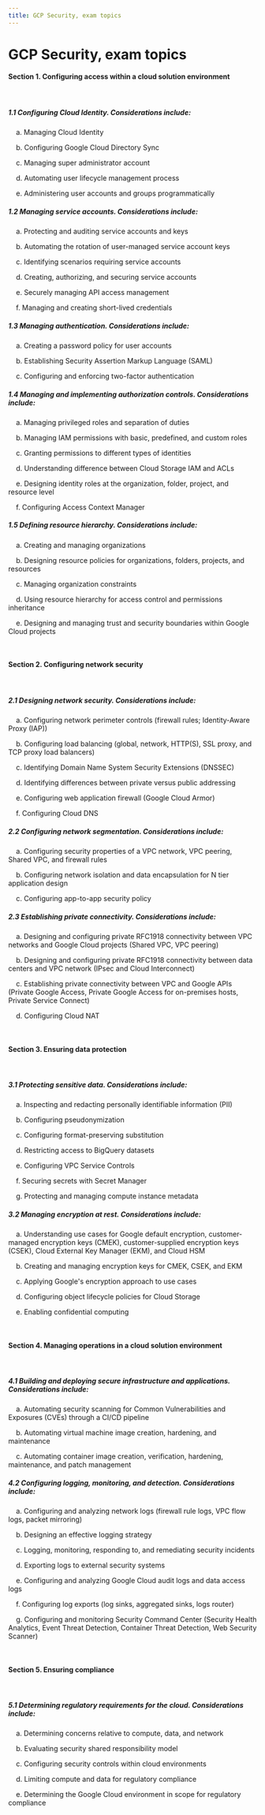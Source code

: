 ```yaml
---
title: GCP Security, exam topics
---
```


# GCP Security, exam topics

<h4 id="bkmrk-section-1.-configuri" class="cws-headline--headline-5" data-text="Section 1. Configuring                     access within a cloud solution environment">Section 1. Configuring access within a cloud solution environment</h4>
<p id="bkmrk--1"><br></p>
<h5 id="bkmrk-1.1-configuring-clou">1.1 Configuring Cloud Identity. Considerations include:</h5>
<p id="bkmrk-%C2%A0-%C2%A0-a.-managing-clou">&nbsp; &nbsp; a. Managing Cloud Identity</p>
<p id="bkmrk-%C2%A0-%C2%A0-b.-configuring-g">&nbsp; &nbsp; b. Configuring Google Cloud Directory Sync</p>
<p id="bkmrk-%C2%A0-%C2%A0-c.-managing-supe">&nbsp; &nbsp; c. Managing super administrator account</p>
<p id="bkmrk-%C2%A0-%C2%A0-d.-automating-us">&nbsp; &nbsp; d. Automating user lifecycle management process</p>
<p id="bkmrk-%C2%A0-%C2%A0-e.-administering">&nbsp; &nbsp; e. Administering user accounts and groups programmatically</p>
<h5 id="bkmrk-1.2-managing-service">1.2 Managing service accounts. Considerations include:</h5>
<p id="bkmrk-%C2%A0-%C2%A0-a.-protecting-an">&nbsp; &nbsp; a. Protecting and auditing service accounts and keys</p>
<p id="bkmrk-%C2%A0-%C2%A0-b.-automating-th">&nbsp; &nbsp; b. Automating the rotation of user-managed service account keys</p>
<p id="bkmrk-%C2%A0-%C2%A0-c.-identifying-s">&nbsp; &nbsp; c. Identifying scenarios requiring service accounts</p>
<p id="bkmrk-%C2%A0-%C2%A0-d.-creating%2C-aut">&nbsp; &nbsp; d. Creating, authorizing, and securing service accounts</p>
<p id="bkmrk-%C2%A0-%C2%A0-e.-securely-mana">&nbsp; &nbsp; e. Securely managing API access management</p>
<p id="bkmrk-%C2%A0-%C2%A0-f.-managing-and-">&nbsp; &nbsp; f. Managing and creating short-lived credentials</p>
<h5 id="bkmrk-1.3-managing-authent">1.3 Managing authentication. Considerations include:</h5>
<p id="bkmrk-%C2%A0-%C2%A0-a.-creating-a-pa">&nbsp; &nbsp; a. Creating a password policy for user accounts</p>
<p id="bkmrk-%C2%A0-%C2%A0-b.-establishing-">&nbsp; &nbsp; b. Establishing Security Assertion Markup Language (SAML)</p>
<p id="bkmrk-%C2%A0-%C2%A0-c.-configuring-a">&nbsp; &nbsp; c. Configuring and enforcing two-factor authentication</p>
<h5 id="bkmrk-1.4-managing-and-imp">1.4 Managing and implementing authorization controls. Considerations include:</h5>
<p id="bkmrk-%C2%A0-%C2%A0-a.-managing-priv">&nbsp; &nbsp; a. Managing privileged roles and separation of duties</p>
<p id="bkmrk-%C2%A0-%C2%A0-b.-managing-iam-">&nbsp; &nbsp; b. Managing IAM permissions with basic, predefined, and custom roles</p>
<p id="bkmrk-%C2%A0-%C2%A0-c.-granting-perm">&nbsp; &nbsp; c. Granting permissions to different types of identities</p>
<p id="bkmrk-%C2%A0-%C2%A0-d.-understanding">&nbsp; &nbsp; d. Understanding difference between Cloud Storage IAM and ACLs</p>
<p id="bkmrk-%C2%A0-%C2%A0-e.-designing-ide">&nbsp; &nbsp; e. Designing identity roles at the organization, folder, project, and resource level</p>
<p id="bkmrk-%C2%A0-%C2%A0-f.-configuring-a">&nbsp; &nbsp; f. Configuring Access Context Manager</p>
<h5 id="bkmrk-1.5-defining-resourc">1.5 Defining resource hierarchy. Considerations include:</h5>
<p id="bkmrk-%C2%A0-%C2%A0-a.-creating-and-">&nbsp; &nbsp; a. Creating and managing organizations</p>
<p id="bkmrk-%C2%A0-%C2%A0-b.-designing-res">&nbsp; &nbsp; b. Designing resource policies for organizations, folders, projects, and resources</p>
<p id="bkmrk-%C2%A0-%C2%A0-c.-managing-orga">&nbsp; &nbsp; c. Managing organization constraints</p>
<p id="bkmrk-%C2%A0-%C2%A0-d.-using-resourc">&nbsp; &nbsp; d. Using resource hierarchy for access control and permissions inheritance</p>
<p id="bkmrk-%C2%A0-%C2%A0-e.-designing-and">&nbsp; &nbsp; e. Designing and managing trust and security boundaries within Google Cloud projects</p>
<p id="bkmrk--2"><br></p>
<h4 id="bkmrk-section-2.-configuri" class="cws-headline--headline-5" data-text="Section 2. Configuring                     network security">Section 2. Configuring network security</h4>
<p id="bkmrk--3"><br></p>
<h5 id="bkmrk-2.1-designing-networ">2.1 Designing network security. Considerations include:</h5>
<p id="bkmrk-%C2%A0-%C2%A0-a.-configuring-n">&nbsp; &nbsp; a. Configuring network perimeter controls (firewall rules; Identity-Aware Proxy (IAP))</p>
<p id="bkmrk-%C2%A0-%C2%A0-b.-configuring-l">&nbsp; &nbsp; b. Configuring load balancing (global, network, HTTP(S), SSL proxy, and TCP proxy load balancers)</p>
<p id="bkmrk-%C2%A0-%C2%A0-c.-identifying-d">&nbsp; &nbsp; c. Identifying Domain Name System Security Extensions (DNSSEC)</p>
<p id="bkmrk-%C2%A0-%C2%A0-d.-identifying-d">&nbsp; &nbsp; d. Identifying differences between private versus public addressing</p>
<p id="bkmrk-%C2%A0-%C2%A0-e.-configuring-w">&nbsp; &nbsp; e. Configuring web application firewall (Google Cloud Armor)</p>
<p id="bkmrk-%C2%A0-%C2%A0-f.-configuring-c">&nbsp; &nbsp; f. Configuring Cloud DNS</p>
<h5 id="bkmrk-2.2-configuring-netw">2.2 Configuring network segmentation. Considerations include:</h5>
<p id="bkmrk-%C2%A0-%C2%A0-a.-configuring-s">&nbsp; &nbsp; a. Configuring security properties of a VPC network, VPC peering, Shared VPC, and firewall rules</p>
<p id="bkmrk-%C2%A0-%C2%A0-b.-configuring-n">&nbsp; &nbsp; b. Configuring network isolation and data encapsulation for N tier application design</p>
<p id="bkmrk-%C2%A0-%C2%A0-c.-configuring-a-0">&nbsp; &nbsp; c. Configuring app-to-app security policy</p>
<h5 id="bkmrk-2.3-establishing-pri">2.3 Establishing private connectivity. Considerations include:</h5>
<p id="bkmrk-%C2%A0-%C2%A0-a.-designing-and">&nbsp; &nbsp; a. Designing and configuring private RFC1918 connectivity between VPC networks and Google Cloud projects (Shared VPC, VPC peering)</p>
<p id="bkmrk-%C2%A0-%C2%A0-b.-designing-and">&nbsp; &nbsp; b. Designing and configuring private RFC1918 connectivity between data centers and VPC network (IPsec and Cloud Interconnect)</p>
<p id="bkmrk-%C2%A0-%C2%A0-c.-establishing-">&nbsp; &nbsp; c. Establishing private connectivity between VPC and Google APIs (Private Google Access, Private Google Access for on-premises hosts, Private Service Connect)</p>
<p id="bkmrk-%C2%A0-%C2%A0-d.-configuring-c">&nbsp; &nbsp; d. Configuring Cloud NAT</p>
<p id="bkmrk--4"><br></p>
<h4 id="bkmrk-section-3.-ensuring-" class="cws-headline--headline-5" data-text="Section 3. Ensuring data                     protection">Section 3. Ensuring data protection</h4>
<p id="bkmrk--5"><br></p>
<h5 id="bkmrk-3.1-protecting-sensi">3.1 Protecting sensitive data. Considerations include:</h5>
<p id="bkmrk-%C2%A0-%C2%A0-a.-inspecting-an">&nbsp; &nbsp; a. Inspecting and redacting personally identifiable information (PII)</p>
<p id="bkmrk-%C2%A0-%C2%A0-b.-configuring-p">&nbsp; &nbsp; b. Configuring pseudonymization</p>
<p id="bkmrk-%C2%A0-%C2%A0-c.-configuring-f">&nbsp; &nbsp; c. Configuring format-preserving substitution</p>
<p id="bkmrk-%C2%A0-%C2%A0-d.-restricting-a">&nbsp; &nbsp; d. Restricting access to BigQuery datasets</p>
<p id="bkmrk-%C2%A0-%C2%A0-e.-configuring-v">&nbsp; &nbsp; e. Configuring VPC Service Controls</p>
<p id="bkmrk-%C2%A0-%C2%A0-f.-securing-secr">&nbsp; &nbsp; f. Securing secrets with Secret Manager</p>
<p id="bkmrk-%C2%A0-%C2%A0-g.-protecting-an">&nbsp; &nbsp; g. Protecting and managing compute instance metadata</p>
<h5 id="bkmrk-3.2-managing-encrypt">3.2 Managing encryption at rest. Considerations include:</h5>
<p id="bkmrk-%C2%A0-%C2%A0-a.-understanding">&nbsp; &nbsp; a. Understanding use cases for Google default encryption, customer-managed encryption keys (CMEK), customer-supplied encryption keys (CSEK), Cloud External Key Manager (EKM), and Cloud HSM</p>
<p id="bkmrk-%C2%A0-%C2%A0-b.-creating-and-">&nbsp; &nbsp; b. Creating and managing encryption keys for CMEK, CSEK, and EKM</p>
<p id="bkmrk-%C2%A0-%C2%A0-c.-applying-goog">&nbsp; &nbsp; c. Applying Google's encryption approach to use cases</p>
<p id="bkmrk-%C2%A0-%C2%A0-d.-configuring-o">&nbsp; &nbsp; d. Configuring object lifecycle policies for Cloud Storage</p>
<p id="bkmrk-%C2%A0-%C2%A0-e.-enabling-conf">&nbsp; &nbsp; e. Enabling confidential computing</p>
<p id="bkmrk--6"><br></p>
<h4 id="bkmrk-section-4.-managing-" class="cws-headline--headline-5" data-text="Section 4. Managing                     operations in a cloud solution environment">Section 4. Managing operations in a cloud solution environment</h4>
<p id="bkmrk--7"><br></p>
<h5 id="bkmrk-4.1-building-and-dep">4.1 Building and deploying secure infrastructure and applications. Considerations include:</h5>
<p id="bkmrk-%C2%A0-%C2%A0-a.-automating-se">&nbsp; &nbsp; a. Automating security scanning for Common Vulnerabilities and Exposures (CVEs) through a CI/CD pipeline</p>
<p id="bkmrk-%C2%A0-%C2%A0-b.-automating-vi">&nbsp; &nbsp; b. Automating virtual machine image creation, hardening, and maintenance</p>
<p id="bkmrk-%C2%A0-%C2%A0-c.-automating-co">&nbsp; &nbsp; c. Automating container image creation, verification, hardening, maintenance, and patch management</p>
<h5 id="bkmrk-4.2-configuring-logg">4.2 Configuring logging, monitoring, and detection. Considerations include:</h5>
<p id="bkmrk-%C2%A0-%C2%A0-a.-configuring-a">&nbsp; &nbsp; a. Configuring and analyzing network logs (firewall rule logs, VPC flow logs, packet mirroring)</p>
<p id="bkmrk-%C2%A0-%C2%A0-b.-designing-an-">&nbsp; &nbsp; b. Designing an effective logging strategy</p>
<p id="bkmrk-%C2%A0-%C2%A0-c.-logging%2C-moni">&nbsp; &nbsp; c. Logging, monitoring, responding to, and remediating security incidents</p>
<p id="bkmrk-%C2%A0-%C2%A0-d.-exporting-log">&nbsp; &nbsp; d. Exporting logs to external security systems</p>
<p id="bkmrk-%C2%A0-%C2%A0-e.-configuring-a">&nbsp; &nbsp; e. Configuring and analyzing Google Cloud audit logs and data access logs</p>
<p id="bkmrk-%C2%A0-%C2%A0-f.-configuring-l">&nbsp; &nbsp; f. Configuring log exports (log sinks, aggregated sinks, logs router)</p>
<p id="bkmrk-%C2%A0-%C2%A0-g.-configuring-a">&nbsp; &nbsp; g. Configuring and monitoring Security Command Center (Security Health Analytics, Event Threat Detection, Container Threat Detection, Web Security Scanner)</p>
<p id="bkmrk--8"><br></p>
<h4 id="bkmrk-section-5.-ensuring-" class="cws-headline--headline-5" data-text="Section 5. Ensuring                     compliance">Section 5. Ensuring compliance</h4>
<p id="bkmrk--9"><br></p>
<h5 id="bkmrk-5.1-determining-regu">5.1 Determining regulatory requirements for the cloud. Considerations include:</h5>
<p id="bkmrk-%C2%A0-%C2%A0-a.-determining-c">&nbsp; &nbsp; a. Determining concerns relative to compute, data, and network</p>
<p id="bkmrk-%C2%A0-%C2%A0-b.-evaluating-se">&nbsp; &nbsp; b. Evaluating security shared responsibility model</p>
<p id="bkmrk-%C2%A0-%C2%A0-c.-configuring-s">&nbsp; &nbsp; c. Configuring security controls within cloud environments</p>
<p id="bkmrk-%C2%A0-%C2%A0-d.-limiting-comp">&nbsp; &nbsp; d. Limiting compute and data for regulatory compliance</p>
<p id="bkmrk-%C2%A0-%C2%A0-e.-determining-t">&nbsp; &nbsp; e. Determining the Google Cloud environment in scope for regulatory compliance</p>